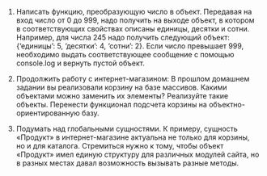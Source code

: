 1. Написать функцию, преобразующую число в объект. Передавая на вход число от 0 до 999, надо получить на выходе объект, в котором в соответствующих свойствах описаны единицы, десятки и сотни. Например, для числа 245 надо получить следующий объект: {‘единицы’: 5, ‘десятки’: 4, ‘сотни’: 2}. Если число превышает 999, необходимо выдать соответствующее сообщение с помощью console.log и вернуть пустой объект.

2. Продолжить работу с интернет-магазином:
В прошлом домашнем задании вы реализовали корзину на базе массивов. Какими объектами можно заменить их элементы?
Реализуйте такие объекты.
Перенести функционал подсчета корзины на объектно-ориентированную базу.

3. Подумать над глобальными сущностями. К примеру, сущность «Продукт» в интернет-магазине актуальна не только для корзины, но и для каталога. Стремиться нужно к тому, чтобы объект «Продукт» имел единую структуру для различных модулей сайта, но в разных местах давал возможность вызывать разные методы.

